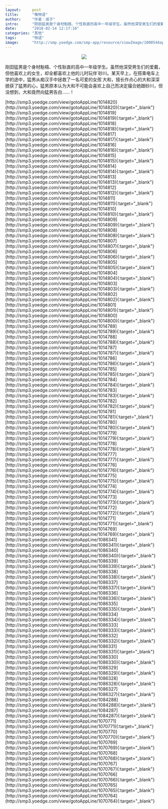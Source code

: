 ```yaml
---
layout:     post
title:      "俺物语"
author:     "作者：或子"
intro:      "刚田猛男是个身材魁梧、个性耿直的高中一年级学生。虽然他深受男生们的爱戴，但他喜欢上的女生，却全都喜欢上他的儿时玩伴˙砂川。某天早上，在搭乘电车上学的途中，猛男从痴汉手中拯救了一名可爱的女孩˙大和，擅长作点心的大和深深掳获了猛男的心，猛男原本认为大和不可能会喜欢上自己而决定撮合她跟砂川，但没想到，大和竟然向猛男告白……！"
date:       "2018-02-14 12:17:16"
categories: "其他"
tags:       "物语"
image:      "http://smp.yoedge.com/smp-app/resource/viewImage/1000544appline.png"
---
```

<div style="text-align: center">
<p><img src="http://smp.yoedge.com/smp-app/resource/viewImage/1000544appline.png"/></p>
</div>
<p class="post-meta">
<span>刚田猛男是个身材魁梧、个性耿直的高中一年级学生。虽然他深受男生们的爱戴，但他喜欢上的女生，却全都喜欢上他的儿时玩伴˙砂川。某天早上，在搭乘电车上学的途中，猛男从痴汉手中拯救了一名可爱的女孩˙大和，擅长作点心的大和深深掳获了猛男的心，猛男原本认为大和不可能会喜欢上自己而决定撮合她跟砂川，但没想到，大和竟然向猛男告白……！</span>
</p>
[http://smp3.yoedge.com/view/gotoAppLine/1014820](http://smp3.yoedge.com/view/gotoAppLine/1014820){:target="_blank"}
[http://smp3.yoedge.com/view/gotoAppLine/1014819](http://smp3.yoedge.com/view/gotoAppLine/1014819){:target="_blank"}
[http://smp3.yoedge.com/view/gotoAppLine/1014818](http://smp3.yoedge.com/view/gotoAppLine/1014818){:target="_blank"}
[http://smp3.yoedge.com/view/gotoAppLine/1014817](http://smp3.yoedge.com/view/gotoAppLine/1014817){:target="_blank"}
[http://smp3.yoedge.com/view/gotoAppLine/1014816](http://smp3.yoedge.com/view/gotoAppLine/1014816){:target="_blank"}
[http://smp3.yoedge.com/view/gotoAppLine/1014815](http://smp3.yoedge.com/view/gotoAppLine/1014815){:target="_blank"}
[http://smp3.yoedge.com/view/gotoAppLine/1014814](http://smp3.yoedge.com/view/gotoAppLine/1014814){:target="_blank"}
[http://smp3.yoedge.com/view/gotoAppLine/1014813](http://smp3.yoedge.com/view/gotoAppLine/1014813){:target="_blank"}
[http://smp3.yoedge.com/view/gotoAppLine/1014812](http://smp3.yoedge.com/view/gotoAppLine/1014812){:target="_blank"}
[http://smp3.yoedge.com/view/gotoAppLine/1014811](http://smp3.yoedge.com/view/gotoAppLine/1014811){:target="_blank"}
[http://smp3.yoedge.com/view/gotoAppLine/1014810](http://smp3.yoedge.com/view/gotoAppLine/1014810){:target="_blank"}
[http://smp3.yoedge.com/view/gotoAppLine/1014809](http://smp3.yoedge.com/view/gotoAppLine/1014809){:target="_blank"}
[http://smp3.yoedge.com/view/gotoAppLine/1014808](http://smp3.yoedge.com/view/gotoAppLine/1014808){:target="_blank"}
[http://smp3.yoedge.com/view/gotoAppLine/1014807](http://smp3.yoedge.com/view/gotoAppLine/1014807){:target="_blank"}
[http://smp3.yoedge.com/view/gotoAppLine/1014806](http://smp3.yoedge.com/view/gotoAppLine/1014806){:target="_blank"}
[http://smp3.yoedge.com/view/gotoAppLine/1014805](http://smp3.yoedge.com/view/gotoAppLine/1014805){:target="_blank"}
[http://smp3.yoedge.com/view/gotoAppLine/1014804](http://smp3.yoedge.com/view/gotoAppLine/1014804){:target="_blank"}
[http://smp3.yoedge.com/view/gotoAppLine/1014803](http://smp3.yoedge.com/view/gotoAppLine/1014803){:target="_blank"}
[http://smp3.yoedge.com/view/gotoAppLine/1014802](http://smp3.yoedge.com/view/gotoAppLine/1014802){:target="_blank"}
[http://smp3.yoedge.com/view/gotoAppLine/1014801](http://smp3.yoedge.com/view/gotoAppLine/1014801){:target="_blank"}
[http://smp3.yoedge.com/view/gotoAppLine/1014800](http://smp3.yoedge.com/view/gotoAppLine/1014800){:target="_blank"}
[http://smp3.yoedge.com/view/gotoAppLine/1014789](http://smp3.yoedge.com/view/gotoAppLine/1014789){:target="_blank"}
[http://smp3.yoedge.com/view/gotoAppLine/1014788](http://smp3.yoedge.com/view/gotoAppLine/1014788){:target="_blank"}
[http://smp3.yoedge.com/view/gotoAppLine/1014787](http://smp3.yoedge.com/view/gotoAppLine/1014787){:target="_blank"}
[http://smp3.yoedge.com/view/gotoAppLine/1014786](http://smp3.yoedge.com/view/gotoAppLine/1014786){:target="_blank"}
[http://smp3.yoedge.com/view/gotoAppLine/1014785](http://smp3.yoedge.com/view/gotoAppLine/1014785){:target="_blank"}
[http://smp3.yoedge.com/view/gotoAppLine/1014784](http://smp3.yoedge.com/view/gotoAppLine/1014784){:target="_blank"}
[http://smp3.yoedge.com/view/gotoAppLine/1014783](http://smp3.yoedge.com/view/gotoAppLine/1014783){:target="_blank"}
[http://smp3.yoedge.com/view/gotoAppLine/1014782](http://smp3.yoedge.com/view/gotoAppLine/1014782){:target="_blank"}
[http://smp3.yoedge.com/view/gotoAppLine/1014781](http://smp3.yoedge.com/view/gotoAppLine/1014781){:target="_blank"}
[http://smp3.yoedge.com/view/gotoAppLine/1014780](http://smp3.yoedge.com/view/gotoAppLine/1014780){:target="_blank"}
[http://smp3.yoedge.com/view/gotoAppLine/1014779](http://smp3.yoedge.com/view/gotoAppLine/1014779){:target="_blank"}
[http://smp3.yoedge.com/view/gotoAppLine/1014778](http://smp3.yoedge.com/view/gotoAppLine/1014778){:target="_blank"}
[http://smp3.yoedge.com/view/gotoAppLine/1014777](http://smp3.yoedge.com/view/gotoAppLine/1014777){:target="_blank"}
[http://smp3.yoedge.com/view/gotoAppLine/1014776](http://smp3.yoedge.com/view/gotoAppLine/1014776){:target="_blank"}
[http://smp3.yoedge.com/view/gotoAppLine/1014775](http://smp3.yoedge.com/view/gotoAppLine/1014775){:target="_blank"}
[http://smp3.yoedge.com/view/gotoAppLine/1014774](http://smp3.yoedge.com/view/gotoAppLine/1014774){:target="_blank"}
[http://smp3.yoedge.com/view/gotoAppLine/1014773](http://smp3.yoedge.com/view/gotoAppLine/1014773){:target="_blank"}
[http://smp3.yoedge.com/view/gotoAppLine/1014772](http://smp3.yoedge.com/view/gotoAppLine/1014772){:target="_blank"}
[http://smp3.yoedge.com/view/gotoAppLine/1014771](http://smp3.yoedge.com/view/gotoAppLine/1014771){:target="_blank"}
[http://smp3.yoedge.com/view/gotoAppLine/1014769](http://smp3.yoedge.com/view/gotoAppLine/1014769){:target="_blank"}
[http://smp3.yoedge.com/view/gotoAppLine/1086341](http://smp3.yoedge.com/view/gotoAppLine/1086341){:target="_blank"}
[http://smp3.yoedge.com/view/gotoAppLine/1086340](http://smp3.yoedge.com/view/gotoAppLine/1086340){:target="_blank"}
[http://smp3.yoedge.com/view/gotoAppLine/1086339](http://smp3.yoedge.com/view/gotoAppLine/1086339){:target="_blank"}
[http://smp3.yoedge.com/view/gotoAppLine/1086338](http://smp3.yoedge.com/view/gotoAppLine/1086338){:target="_blank"}
[http://smp3.yoedge.com/view/gotoAppLine/1086337](http://smp3.yoedge.com/view/gotoAppLine/1086337){:target="_blank"}
[http://smp3.yoedge.com/view/gotoAppLine/1086336](http://smp3.yoedge.com/view/gotoAppLine/1086336){:target="_blank"}
[http://smp3.yoedge.com/view/gotoAppLine/1086335](http://smp3.yoedge.com/view/gotoAppLine/1086335){:target="_blank"}
[http://smp3.yoedge.com/view/gotoAppLine/1086334](http://smp3.yoedge.com/view/gotoAppLine/1086334){:target="_blank"}
[http://smp3.yoedge.com/view/gotoAppLine/1086333](http://smp3.yoedge.com/view/gotoAppLine/1086333){:target="_blank"}
[http://smp3.yoedge.com/view/gotoAppLine/1086332](http://smp3.yoedge.com/view/gotoAppLine/1086332){:target="_blank"}
[http://smp3.yoedge.com/view/gotoAppLine/1086331](http://smp3.yoedge.com/view/gotoAppLine/1086331){:target="_blank"}
[http://smp3.yoedge.com/view/gotoAppLine/1086330](http://smp3.yoedge.com/view/gotoAppLine/1086330){:target="_blank"}
[http://smp3.yoedge.com/view/gotoAppLine/1086329](http://smp3.yoedge.com/view/gotoAppLine/1086329){:target="_blank"}
[http://smp3.yoedge.com/view/gotoAppLine/1086328](http://smp3.yoedge.com/view/gotoAppLine/1086328){:target="_blank"}
[http://smp3.yoedge.com/view/gotoAppLine/1086327](http://smp3.yoedge.com/view/gotoAppLine/1086327){:target="_blank"}
[http://smp3.yoedge.com/view/gotoAppLine/1084288](http://smp3.yoedge.com/view/gotoAppLine/1084288){:target="_blank"}
[http://smp3.yoedge.com/view/gotoAppLine/1084287](http://smp3.yoedge.com/view/gotoAppLine/1084287){:target="_blank"}
[http://smp3.yoedge.com/view/gotoAppLine/1070771](http://smp3.yoedge.com/view/gotoAppLine/1070771){:target="_blank"}
[http://smp3.yoedge.com/view/gotoAppLine/1070770](http://smp3.yoedge.com/view/gotoAppLine/1070770){:target="_blank"}
[http://smp3.yoedge.com/view/gotoAppLine/1070769](http://smp3.yoedge.com/view/gotoAppLine/1070769){:target="_blank"}
[http://smp3.yoedge.com/view/gotoAppLine/1070768](http://smp3.yoedge.com/view/gotoAppLine/1070768){:target="_blank"}
[http://smp3.yoedge.com/view/gotoAppLine/1070767](http://smp3.yoedge.com/view/gotoAppLine/1070767){:target="_blank"}
[http://smp3.yoedge.com/view/gotoAppLine/1070766](http://smp3.yoedge.com/view/gotoAppLine/1070766){:target="_blank"}
[http://smp3.yoedge.com/view/gotoAppLine/1070765](http://smp3.yoedge.com/view/gotoAppLine/1070765){:target="_blank"}
[http://smp3.yoedge.com/view/gotoAppLine/1070764](http://smp3.yoedge.com/view/gotoAppLine/1070764){:target="_blank"}


